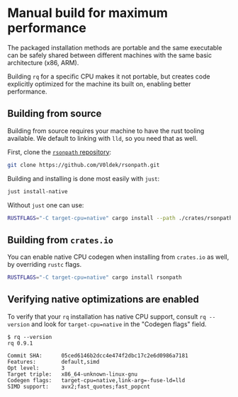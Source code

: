 # Manual build for maximum performance

The packaged installation methods are portable and the same executable can
be safely shared between different machines with the same basic architecture
(x86, ARM).

Building `rq` for a specific CPU makes it not portable, but creates code
explicitly optimized for the machine its built on, enabling better
performance.

## Building from source

Building from source requires your machine to have the rust tooling available.
We default to linking with `lld`, so you need that as well.

First, clone the
[`rsonpath` repository](https://github.com/V0ldek/rsonpath):

```bash
git clone https://github.com/V0ldek/rsonpath.git
```

Building and installing is done most easily with `just`:

```bash
just install-native
```

Without `just` one can use:

```bash
RUSTFLAGS="-C target-cpu=native" cargo install --path ./crates/rsonpath
```

## Building from `crates.io`

You can enable native CPU codegen when installing from `crates.io` as well,
by overriding `rustc` flags.

```bash
RUSTFLAGS="-C target-cpu=native" cargo install rsonpath
```

## Verifying native optimizations are enabled

To verify that your `rq` installation has native CPU support,
consult `rq --version` and look for `target-cpu=native` in the "Codegen flags"
field.

```console,ignore
$ rq --version
rq 0.9.1

Commit SHA:      05ced6146b2dcc4e474f2dbc17c2e6d0986a7181
Features:        default,simd
Opt level:       3
Target triple:   x86_64-unknown-linux-gnu
Codegen flags:   target-cpu=native,link-arg=-fuse-ld=lld
SIMD support:    avx2;fast_quotes;fast_popcnt
```
